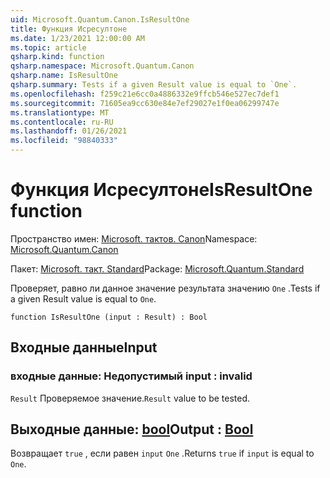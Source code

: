 ```yaml
---
uid: Microsoft.Quantum.Canon.IsResultOne
title: Функция Исресултоне
ms.date: 1/23/2021 12:00:00 AM
ms.topic: article
qsharp.kind: function
qsharp.namespace: Microsoft.Quantum.Canon
qsharp.name: IsResultOne
qsharp.summary: Tests if a given Result value is equal to `One`.
ms.openlocfilehash: f259c21e6cc0a4886332e9ffcb546e527ec7def1
ms.sourcegitcommit: 71605ea9cc630e84e7ef29027e1f0ea06299747e
ms.translationtype: MT
ms.contentlocale: ru-RU
ms.lasthandoff: 01/26/2021
ms.locfileid: "98840333"
---
```

# <a name="isresultone-function"></a><span data-ttu-id="8abc7-102">Функция Исресултоне</span><span class="sxs-lookup"><span data-stu-id="8abc7-102">IsResultOne function</span></span>

<span data-ttu-id="8abc7-103">Пространство имен: [Microsoft. тактов. Canon](xref:Microsoft.Quantum.Canon)</span><span class="sxs-lookup"><span data-stu-id="8abc7-103">Namespace: [Microsoft.Quantum.Canon](xref:Microsoft.Quantum.Canon)</span></span>

<span data-ttu-id="8abc7-104">Пакет: [Microsoft. такт. Standard](https://nuget.org/packages/Microsoft.Quantum.Standard)</span><span class="sxs-lookup"><span data-stu-id="8abc7-104">Package: [Microsoft.Quantum.Standard](https://nuget.org/packages/Microsoft.Quantum.Standard)</span></span>


<span data-ttu-id="8abc7-105">Проверяет, равно ли данное значение результата значению `One` .</span><span class="sxs-lookup"><span data-stu-id="8abc7-105">Tests if a given Result value is equal to `One`.</span></span>

```qsharp
function IsResultOne (input : Result) : Bool
```


## <a name="input"></a><span data-ttu-id="8abc7-106">Входные данные</span><span class="sxs-lookup"><span data-stu-id="8abc7-106">Input</span></span>

### <a name="input--__invalidresult__"></a><span data-ttu-id="8abc7-107">входные данные: __Недопустимый <Result>__</span><span class="sxs-lookup"><span data-stu-id="8abc7-107">input : __invalid<Result>__</span></span>

<span data-ttu-id="8abc7-108">`Result` Проверяемое значение.</span><span class="sxs-lookup"><span data-stu-id="8abc7-108">`Result` value to be tested.</span></span>



## <a name="output--bool"></a><span data-ttu-id="8abc7-109">Выходные данные: [bool](xref:microsoft.quantum.lang-ref.bool)</span><span class="sxs-lookup"><span data-stu-id="8abc7-109">Output : [Bool](xref:microsoft.quantum.lang-ref.bool)</span></span>

<span data-ttu-id="8abc7-110">Возвращает `true` , если равен `input` `One` .</span><span class="sxs-lookup"><span data-stu-id="8abc7-110">Returns `true` if `input` is equal to `One`.</span></span>